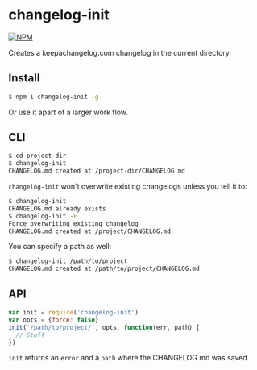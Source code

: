 # changelog-init
[![NPM](https://nodei.co/npm/changelog-init.png)](https://nodei.co/npm/changelog-init/)

Creates a keepachangelog.com changelog in the current directory. 

## Install

```sh
$ npm i changelog-init -g
```

Or use it apart of a larger work flow.

## CLI

```sh
$ cd project-dir
$ changelog-init
CHANGELOG.md created at /project-dir/CHANGELOG.md
```

`changelog-init` won't overwrite existing changelogs unless you tell it to:

```sh
$ changelog-init
CHANGELOG.md already exists
$ changelog-init -F
Force overwriting existing changelog
CHANGELOG.md created at /project/CHANGELOG.md
```

You can specify a path as well:

```sh
$ changelog-init /path/to/project
CHANGELOG.md created at /path/to/project/CHANGELOG.md
```

## API

```js
var init = require('changelog-init')
var opts = {force: false}
init('/path/to/project/', opts, function(err, path) {
  // Stuff
})
```

`init` returns an `error` and a `path` where the CHANGELOG.md was saved. 
